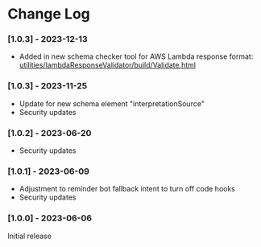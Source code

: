 # Change Log

### [1.0.3] - 2023-12-13
- Added in new schema checker tool for AWS Lambda response format: [utilities/lambdaResponseValidator/build/Validate.html](utilities/lambdaResponseValidator/build/Validate.html)

### [1.0.3] - 2023-11-25
- Update for new schema element "interpretationSource"
- Security updates

### [1.0.2] - 2023-06-20
- Security updates

### [1.0.1] - 2023-06-09
- Adjustment to reminder bot fallback intent to turn off code hooks
- Security updates

### [1.0.0] - 2023-06-06
Initial release
